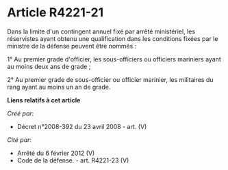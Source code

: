 # Article R4221-21

Dans la limite d'un contingent annuel fixé par arrêté ministériel, les réservistes ayant obtenu une qualification dans les
conditions fixées par le ministre de la défense peuvent être nommés :

1° Au premier grade d'officier, les sous-officiers ou officiers mariniers ayant au moins deux ans de grade ;

2° Au premier grade de sous-officier ou officier marinier, les militaires du rang ayant au moins un an de grade.

**Liens relatifs à cet article**

_Créé par_:

  - Décret n°2008-392 du 23 avril 2008 - art. (V)

_Cité par_:

  - Arrêté du 6 février 2012 (V)
  - Code de la défense. - art. R4221-23 (V)
